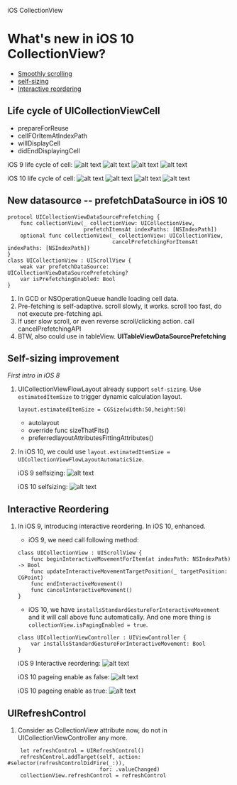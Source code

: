 iOS CollectionView

# What's new in iOS 10 CollectionView?

* [Smoothly scrolling](#life-cycle-of-uicollectionviewcell)
* [self-sizing](#self-sizing-improvement)
* [Interactive reordering](#interactive-reordering)

## Life cycle of UICollectionViewCell

* prepareForReuse
* cellFOrItemAtIndexPath
* willDisplayCell
* didEndDisplayingCell

iOS 9 life cycle of cell: 
![alt text][Life_Cycle_CollectionView_Cell_iOS9_p]
![alt text][Life_Cycle_CollectionView_Cell_iOS9_c]
![alt text][Life_Cycle_CollectionView_Cell_iOS9_w]
![alt text][Life_Cycle_CollectionView_Cell_iOS9_e]

iOS 10 life cycle of cell: 
![alt text][Life_Cycle_CollectionView_Cell_iOS10_p]
![alt text][Life_Cycle_CollectionView_Cell_iOS10_c]
![alt text][Life_Cycle_CollectionView_Cell_iOS10_w]
![alt text][Life_Cycle_CollectionView_Cell_iOS10_e]

[Life_Cycle_CollectionView_Cell_iOS9_p]: https://github.com/danielkong/iOS/blob/master/iOS_Basic/CollectionViewAttachment/Life_Cycle_CollectionView_Cell_iOS9_p.png
[Life_Cycle_CollectionView_Cell_iOS9_c]: https://github.com/danielkong/iOS/blob/master/iOS_Basic/CollectionViewAttachment/Life_Cycle_CollectionView_Cell_iOS9_c.png
[Life_Cycle_CollectionView_Cell_iOS9_w]: https://github.com/danielkong/iOS/blob/master/iOS_Basic/CollectionViewAttachment/Life_Cycle_CollectionView_Cell_iOS9_w.png
[Life_Cycle_CollectionView_Cell_iOS9_e]: https://github.com/danielkong/iOS/blob/master/iOS_Basic/CollectionViewAttachment/Life_Cycle_CollectionView_Cell_iOS9_e.png
[Life_Cycle_CollectionView_Cell_iOS10_p]: https://github.com/danielkong/iOS/blob/master/iOS_Basic/CollectionViewAttachment/Life_Cycle_CollectionView_Cell_iOS10_p.png
[Life_Cycle_CollectionView_Cell_iOS10_c]: https://github.com/danielkong/iOS/blob/master/iOS_Basic/CollectionViewAttachment/Life_Cycle_CollectionView_Cell_iOS10_c.png
[Life_Cycle_CollectionView_Cell_iOS10_w]: https://github.com/danielkong/iOS/blob/master/iOS_Basic/CollectionViewAttachment/Life_Cycle_CollectionView_Cell_iOS10_w.png
[Life_Cycle_CollectionView_Cell_iOS10_e]: https://github.com/danielkong/iOS/blob/master/iOS_Basic/CollectionViewAttachment/Life_Cycle_CollectionView_Cell_iOS10_e.png

## New datasource -- prefetchDataSource in iOS 10
```
protocol UICollectionViewDataSourcePrefetching {
    func collectionView(_ collectionView: UICollectionView,
                        prefetchItemsAt indexPaths: [NSIndexPath])
    optional func collectionView(_ collectionView: UICollectionView,
                                 cancelPrefetchingForItemsAt indexPaths: [NSIndexPath])
}
class UICollectionView : UIScrollView {
    weak var prefetchDataSource: UICollectionViewDataSourcePrefetching?
    var isPrefetchingEnabled: Bool
}
```

1. In GCD or NSOperationQueue handle loading cell data.
2. Pre-fetching is self-adaptive. scroll slowly, it works. scroll too fast, do not execute pre-fetching api.
3. If user slow scroll, or even reverse scroll/clicking action. call cancelPrefetchingAPI
4. BTW, also could use in tableView. **UITableViewDataSourcePrefetching** 

## Self-sizing improvement
_First intro in iOS 8_

1. UICollectionViewFlowLayout already support `self-sizing`. Use `estimatedItemSize` to trigger dynamic calculation layout. 
    ```
    layout.estimatedItemSize = CGSize(width:50,height:50)
    ```
    * autolayout
    * override func sizeThatFits()
    * preferredlayoutAttributesFittingAttributes()

2. In iOS 10, we could use `layout.estimatedItemSize = UICollectionViewFlowLayoutAutomaticSize`. 

    iOS 9 selfsizing: 
    ![alt text][selfsizing_iOS9]

    iOS 10 selfsizing: 
    ![alt text][selfsizing_iOS10]

[selfsizing_iOS9]: https://github.com/danielkong/iOS_2017/blob/master/iOS_Basic/CollectionViewAttachment/selfsizing_iOS9.gif
[selfsizing_iOS10]: https://github.com/danielkong/iOS_2017/blob/master/iOS_Basic/CollectionViewAttachment/selfsizing_iOS10.gif

## Interactive Reordering

1. In iOS 9, introducing interactive reordering. In iOS 10, enhanced.
    * iOS 9, we need call following method:
    
    ```
    class UICollectionView : UIScrollView {
        func beginInteractiveMovementForItem(at indexPath: NSIndexPath) -> Bool
        func updateInteractiveMovementTargetPosition(_ targetPosition: CGPoint)
        func endInteractiveMovement()
        func cancelInteractiveMovement()
    }
    ```

    * iOS 10, we have `installsStandardGestureForInteractiveMovement` and it will call above func automatically. And one more thing is `collectionView.isPagingEnabled = true`.
    
    ```
    class UICollectionViewController : UIViewController {
        var installsStandardGestureForInteractiveMovement: Bool
    }
    ```

    iOS 9 Interactive reordering: 
    ![alt text][interactive_reordering]

    iOS 10 pageing enable as false:
    ![alt text][collectionView_isPagingEnableFalse]

    iOS 10 pageing enable as true: 
    ![alt text][collectionView_isPagingEnabledTrue]
    
[interactive_reordering]: https://github.com/danielkong/iOS_2017/blob/master/iOS_Basic/CollectionViewAttachment/interactive_reordering.gif
[collectionView_isPagingEnableFalse]: https://github.com/danielkong/iOS_2017/blob/master/iOS_Basic/CollectionViewAttachment/collectionView_isPagingEnableFalse.gif
[collectionView_isPagingEnabledTrue]: https://github.com/danielkong/iOS_2017/blob/master/iOS_Basic/CollectionViewAttachment/collectionView_isPagingEnabledTrue.gif

## UIRefreshControl

1. Consider as CollectionView attribute now, do not in UICollectionViewController any more. 
```
    let refreshControl = UIRefreshControl()
    refreshControl.addTarget(self, action: #selector(refreshControlDidFire(_:)),
                             for: .valueChanged)
    collectionView.refreshControl = refreshControl
```


